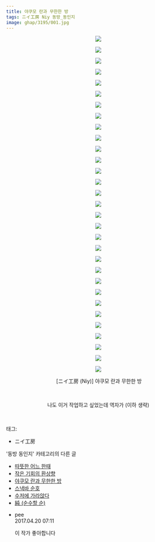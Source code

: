 ```yaml
---
title: 야쿠모 란과 무한한 방
tags: ニイ工房 Niy 동방_동인지
image: ghap/3195/001.jpg
---
```

<div class="article">
<p style="text-align: center; clear: none; float: none;"><img src="{{ site.nasurl }}/ghap/3195/001.jpg"/></p>
<p style="text-align: center; clear: none; float: none;"><img src="{{ site.nasurl }}/ghap/3195/002.jpg"/></p>
<p style="text-align: center; clear: none; float: none;"><img src="{{ site.nasurl }}/ghap/3195/003.jpg"/></p>
<p style="text-align: center; clear: none; float: none;"><img src="{{ site.nasurl }}/ghap/3195/004.jpg"/></p>
<p style="text-align: center; clear: none; float: none;"><img src="{{ site.nasurl }}/ghap/3195/005.jpg"/></p>
<p style="text-align: center; clear: none; float: none;"><img src="{{ site.nasurl }}/ghap/3195/006.jpg"/></p>
<p style="text-align: center; clear: none; float: none;"><img src="{{ site.nasurl }}/ghap/3195/007.jpg"/></p>
<p style="text-align: center; clear: none; float: none;"><img src="{{ site.nasurl }}/ghap/3195/008.jpg"/></p>
<p style="text-align: center; clear: none; float: none;"><img src="{{ site.nasurl }}/ghap/3195/009.jpg"/></p>
<p style="text-align: center; clear: none; float: none;"><img src="{{ site.nasurl }}/ghap/3195/010.jpg"/></p>
<p style="text-align: center; clear: none; float: none;"><img src="{{ site.nasurl }}/ghap/3195/011.jpg"/></p>
<p style="text-align: center; clear: none; float: none;"><img src="{{ site.nasurl }}/ghap/3195/012.jpg"/></p>
<p style="text-align: center; clear: none; float: none;"><img src="{{ site.nasurl }}/ghap/3195/013.jpg"/></p>
<p style="text-align: center; clear: none; float: none;"><img src="{{ site.nasurl }}/ghap/3195/014.jpg"/></p>
<p style="text-align: center; clear: none; float: none;"><img src="{{ site.nasurl }}/ghap/3195/015.jpg"/></p>
<p style="text-align: center; clear: none; float: none;"><img src="{{ site.nasurl }}/ghap/3195/016.jpg"/></p>
<p style="text-align: center; clear: none; float: none;"><img src="{{ site.nasurl }}/ghap/3195/017.jpg"/></p>
<p style="text-align: center; clear: none; float: none;"><img src="{{ site.nasurl }}/ghap/3195/018.jpg"/></p>
<p style="text-align: center; clear: none; float: none;"><img src="{{ site.nasurl }}/ghap/3195/019.jpg"/></p>
<p style="text-align: center; clear: none; float: none;"><img src="{{ site.nasurl }}/ghap/3195/020.jpg"/></p>
<p style="text-align: center; clear: none; float: none;"><img src="{{ site.nasurl }}/ghap/3195/021.jpg"/></p>
<p style="text-align: center; clear: none; float: none;"><img src="{{ site.nasurl }}/ghap/3195/022.jpg"/></p>
<p style="text-align: center; clear: none; float: none;"><img src="{{ site.nasurl }}/ghap/3195/023.jpg"/></p>
<p style="text-align: center; clear: none; float: none;"><img src="{{ site.nasurl }}/ghap/3195/024.jpg"/></p>
<p style="text-align: center; clear: none; float: none;"><img src="{{ site.nasurl }}/ghap/3195/025.jpg"/></p>
<p style="text-align: center; clear: none; float: none;"><img src="{{ site.nasurl }}/ghap/3195/026.jpg"/></p>
<p style="text-align: center; clear: none; float: none;"><img src="{{ site.nasurl }}/ghap/3195/027.jpg"/></p>
<p style="text-align: center; clear: none; float: none;"><img src="{{ site.nasurl }}/ghap/3195/028.jpg"/></p>
<p style="text-align: center; clear: none; float: none;"><img src="{{ site.nasurl }}/ghap/3195/029.jpg"/></p>
<p style="text-align: center; clear: none; float: none;"><img src="{{ site.nasurl }}/ghap/3195/030.jpg"/></p>
<p style="text-align: center; clear: none; float: none;"><img src="{{ site.nasurl }}/ghap/3195/031.jpg"/></p>
<p style="text-align: center; clear: none; float: none;"> [ニイ工房 (Niy)] 야쿠모 란과 무한한 방</p>
<p style="text-align: center; clear: none; float: none;"><br/></p>
<p style="text-align: center; clear: none; float: none;">나도 이거 작업하고 싶었는데 역자가 (이하 생략)</p>
<p><br/></p>
</div><div class="tagTrail">
<p>태그: </p>
<ul>
<li>ニイ工房</li>
</ul>
</div><div class="another">
<p>'동방 동인지' 카테고리의 다른 글</p>
<ul>
<li><a href="/2017-04-20-ghap_3198">따뜻한 어느 한때</a></li>
<li><a href="/2017-04-19-ghap_3196">작은 기회의 환상향</a></li>
<li><a href="/2017-04-19-ghap_3195">야쿠모 란과 무한한 방</a></li>
<li><a href="/2017-04-19-ghap_3194">스낵바 순호</a></li>
<li><a href="/2017-04-19-ghap_3193">수저에 가라앉다</a></li>
<li><a href="/2017-04-19-ghap_3192">純 (순수할 순)</a></li>
</ul>
</div><div class="cb_module cb_fluid">
<div class="cb_wrt cb_profile">
<div class="comment">
<ul>
<li class="cb_thumb_off" id="comment14969830">
<div class="cb_comment_area">
<div class="cb_info_area">
<div class="cb_section">
<span class="cb_nick_name">pee</span>
</div>
<div class="cb_section">
<span class="cb_date">2017.04.20 07:11 </span>
</div>
</div>
<div class="cb_dsc_comment">
<p class="cb_dsc">
											이 작가 좋아합니다
										</p>
</div>
</div></li>
</ul>
</div>
</div><!-- commentList close -->
</div>